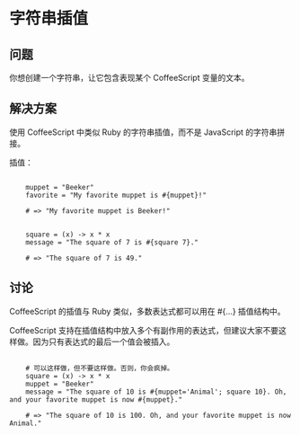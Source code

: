 # 字符串插值

## 问题

你想创建一个字符串，让它包含表现某个 CoffeeScript 变量的文本。

## 解决方案

使用 CoffeeScript 中类似 Ruby 的字符串插值，而不是 JavaScript 的字符串拼接。

插值：

```

	muppet = "Beeker"
	favorite = "My favorite muppet is #{muppet}!"
	
	# => "My favorite muppet is Beeker!"

```

```

	square = (x) -> x * x
	message = "The square of 7 is #{square 7}."
	
	# => "The square of 7 is 49."

```

## 讨论

CoffeeScript 的插值与 Ruby 类似，多数表达式都可以用在 #{...} 插值结构中。

CoffeeScript 支持在插值结构中放入多个有副作用的表达式，但建议大家不要这样做。因为只有表达式的最后一个值会被插入。

```

	# 可以这样做，但不要这样做。否则，你会疯掉。
	square = (x) -> x * x
	muppet = "Beeker"
	message = "The square of 10 is #{muppet='Animal'; square 10}. Oh, and your favorite muppet is now #{muppet}."
	
	# => "The square of 10 is 100. Oh, and your favorite muppet is now Animal."

```

